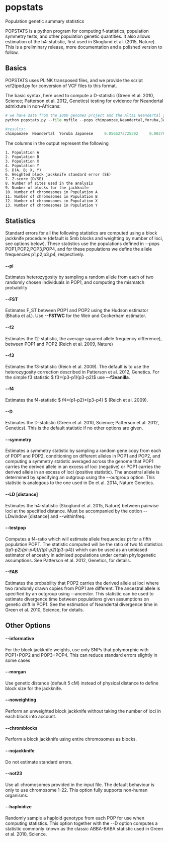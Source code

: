# popstats
Population genetic summary statistics

POPSTATS is a python program for computing f-statistics, population symmetry tests, and other population genetic quantities. It also allows estimation of the h4-statistic, first used in Skoglund et al. (2015, Nature). This is a preliminary release, more documentation and a polished version to follow.

## Basics

POPSTATS uses PLINK transposed files, and we provide the script vcf2tped.py for conversion of VCF files to this format.

The basic syntax, here used to compute a D-statistic (Green et al. 2010, Science; Patterson et al. 2012, Genetics) testing for evidence for Neandertal admixture in non-Africans:

```python
# we have data from the 1000 genomes project and the Altai Neandertal genome (Prufer et al. 2014, Nature) in myfile.tped and myfile.tfam
python popstats.py --file myfile --pops chimpanzee,Neandertal,Yoruba,Japanese --informative

#results:
chimpanzee 	Neandertal 	Yoruba Japanese 	0.0566273725392 	0.00376607791239 	15.036165968 	1002084 	530 	2 	2 	208 	214
```

The columns in the output represent the following
```
1. Population A
2. Population B
3. Population X
4. Population Y
5. D(A, B; X, Y)
6. Weighted block jackknife standard error (SE)
7. Z-score (D/SE)
8. Number of sites used in the analysis
9. Number of blocks for the jackknife
10. Number of chromosomes in Population A
11. Number of chromosomes in Population B
12. Number of chromosomes in Population X
13. Number of chromosomes in Population Y
```

## Statistics

Standard errors for all the following statistics are computed using a block jackknife procedure (default is 5mb blocks and weighting by number of loci, see options below). These statistics use the populations defined in --pops POP1,POP2,POP3,POP4, and for these populations we define the allele frequencies p1,p2,p3,p4, respectively.

#### --pi
Estimates heterozygosity by sampling a random allele from each of two randomly chosen individuals in POP1, and computing the mismatch probability

#### --FST
Estimates F_ST between POP1 and POP2 using the Hudson estimator (Bhatia et al.). Use **--FSTWC** for the Weir and Cockerham estimator.

#### --f2
Estimates the f2-statistic, the average squared allele frequency difference), between POP1 and POP2 (Reich et al. 2009, Nature)

#### --f3
Estimates the f3-statistic (Reich et al. 2009). The default is to use the heterozygosity correction described in Patterson et al. 2012, Genetics. For the simple f3 statistic $ f3=(p3-p1)(p3-p2)$ use **--f3vanilla**.

#### --f4
Estimates the f4-statistic $ f4=(p1-p2)*(p3-p4) $ (Reich et al. 2009).

#### --D 
Estimates the D-statistic (Green et al. 2010, Science; Patterson et al. 2012, Genetics). This is the default statistic if no other options are given.

#### --symmetry
Estimates a symmetry statistic by sampling a random gene copy from each of POP1 and POP2, conditioning on different alleles in POP1 and POP2, and computing a symmetry statistic averaged across the genome that POP1 carries the derived allele in an excess of loci (negative) or POP1 carries the derived allele in an excess of loci (positive statistic). The ancestral allele is determined by specifying an outgroup using the --outgroup option. This statistic is analogous to the one used in Do et al. 2014, Nature Genetics.

#### --LD [distance] 

Estimates the h4-statistic (Skoglund et al. 2015, Nature) between pairwise loci at the specified distance. Must be accompanied by the option --LDwindow [distance] and --withinfreq.

#### --testpop
Computes a f4-ratio which will estimate allele frequencies pt for a fifth population POPT. The statistic computed will be the ratio of two f4 statistics  ((p1-p2)*(pt-p4))/((p1-p2)*(p3-p4)) which can be used as an unbiased estimator of ancestry in admixed populations under certain phylogenetic assumptions. See Patterson et al. 2012, Genetics, for details.

#### --FAB

Estimates the probability that POP2 carries the derived allele at loci where two randomly drawn copies from POP1 are different. The ancestral allele is specified by an outgroup using --ancestor. This statistic can be used to estimate divergence time between populations given assumptions on genetic drift in POP1. See the estimation of Neandertal divergence time in Green et al. 2010, Science, for details.

## Other Options

#### --informative 

For the block jackknife weights, use only SNPs that polymorphic with POP1+POP2 and POP3+POP4. This can reduce standard errors slightly in some cases

#### --morgan 

Use genetic distance (default 5 cM) instead of physical distance to define block size for the jackknife.

#### --noweighting 

Perform an unweighted block jackknife without taking the number of loci in each block into account.

#### --chromblocks 

Perform a block jackknife using entire chromosomes as blocks.

#### --nojackknife 

Do not estimate standard errors.

#### --not23 

Use all chromosomes provided in the input file. The default behaviour is only to use chromosome 1-22. This option fully supports non-human organisms.

#### --haploidize 

Randomly sample a haploid genotype from each POP for use when computing statistics. This option together with the --D option computes a statistic commonly known as the classic ABBA-BABA statistic used in Green et al. 2010, Science.

